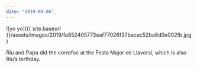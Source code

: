 ```yaml
---
date: "2019-08-06"
---
```


![yo yo]({{ site.baseurl }}/assets/images/2019/fa852405773eaf77026f37bacac52ba8d0e002fb.jpg)

Riu and Papa did the correfoc at the Festa Major de Llavorsí, which is also Riu’s birthday.

